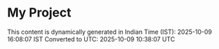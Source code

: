 # My Project

This content is dynamically generated in Indian Time (IST): 2025-10-09 16:08:07 IST
Converted to UTC: 2025-10-09 10:38:07 UTC
